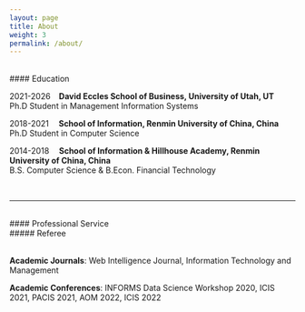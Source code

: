 ```yaml
---
layout: page
title: About
weight: 3
permalink: /about/
---
```


<br>
#### Education 
<br>

2021-2026 &ensp; **David Eccles School of Business, University of Utah, UT**<br>
Ph.D Student in Management Information Systems 
<br>

2018-2021 &ensp; &thinsp;**School of Information, Renmin University of China, China**<br>
Ph.D Student in Computer Science 
<br>

2014-2018 &ensp; &thinsp;**School of Information & Hillhouse Academy, Renmin University of China, China**<br>
B.S. Computer Science & B.Econ. Financial Technology <br>

<br>

---
<br>
#### Professional Service
<br>
##### Referee <br>
<br>

**Academic Journals**: Web Intelligence Journal, Information Technology and Management <br>

**Academic Conferences**: INFORMS Data Science Workshop 2020, ICIS 2021, PACIS 2021, AOM 2022, ICIS 2022 <br>



